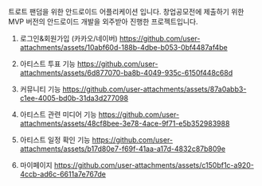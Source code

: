 트로트 팬덤을 위한 안드로이드 어플리케이션 입니다.
창업공모전에 제출하기 위한 MVP 버전의 안드로이드 개발을 외주받아 진행한 프로젝트입니다.

1. 로그인&회원가입 (카카오/네이버)
https://github.com/user-attachments/assets/10abf60d-188b-4dbe-b053-0bf4487af4be

2. 아티스트 투표 기능
https://github.com/user-attachments/assets/6d877070-ba8b-4049-935c-6150f448c68d

3. 커뮤니티 기능
https://github.com/user-attachments/assets/87a0abb3-c1ee-4005-bd0b-31da3d277098

4. 아티스트 관련 미디어 기능
https://github.com/user-attachments/assets/48cf8bee-3e78-4ace-9f71-e5b352983988

5. 아티스트 일정 확인 기능
https://github.com/user-attachments/assets/b17d80e7-f69f-41aa-a17d-4832c87b809e

6. 마이페이지
https://github.com/user-attachments/assets/c150bf1c-a920-4ccb-ad6c-6611a7e767de

